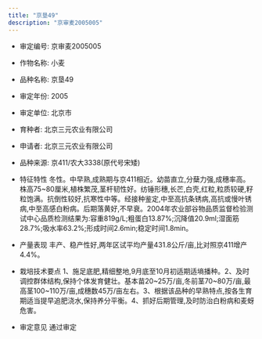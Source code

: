 ```yaml
---
title: "京垦49"
description: "京审麦2005005"
---
```

* 审定编号:  京审麦2005005

*  作物名称:  小麦

*  品种名称:  京垦49

*  审定年份:  2005

*  审定单位:  北京市

* 育种者:  北京三元农业有限公司

*  申请者:  北京三元农业有限公司

*  品种来源:  京411/农大3338(原代号宋矮)

*  特征特性
冬性。中早熟,成熟期与京411相近。幼苗直立,分蘖力强,成穗率高。株高75~80厘米,植株繁茂,茎杆韧性好。纺锤形穗,长芒,白壳,红粒,粒质较硬,籽粒饱满。抗倒性较好,抗寒性中等。经接种鉴定,中至高抗条锈病,高抗或慢叶锈病,中至高感白粉病。后期落黄好,不早衰。2004年农业部谷物品质监督检验测试中心品质检测结果为:容重819g/L;粗蛋白13.87%;沉降值20.9ml;湿面筋28.7%;吸水率63.2%;形成时间2.6min;稳定时间1.8min。

*  产量表现
丰产、稳产性好,两年区试平均产量431.8公斤/亩,比对照京411增产4.4%。

*  栽培技术要点
1、施足底肥,精细整地,9月底至10月初适期适墒播种。2、及时调控群体结构,保持个体发育健壮。基本苗20~25万/亩,冬前茎70~80万/亩,最高茎100~110万/亩,成穗数45万/亩左右。3、根据该品种的早熟特点,按各生育期适当提早追肥浇水,保持养分平衡。4、抓好后期管理,及时防治白粉病和麦蚜危害。

*  审定意见
通过审定
